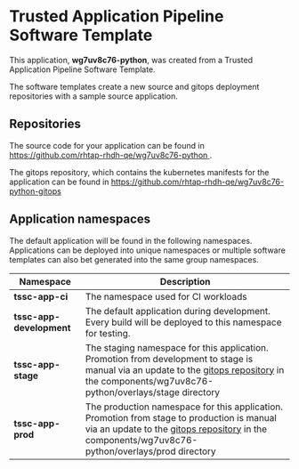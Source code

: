 # Trusted Application Pipeline Software Template

This application, **wg7uv8c76-python**, was created from a Trusted Application Pipeline Software Template.

The software templates create a new source and gitops deployment repositories with a sample source application. 

## Repositories

The source code for your application can be found in [https://github.com/rhtap-rhdh-qe/wg7uv8c76-python ](https://github.com/rhtap-rhdh-qe/wg7uv8c76-python ).
 
The gitops repository, which contains the kubernetes manifests for the application can be found in 
[https://github.com/rhtap-rhdh-qe/wg7uv8c76-python-gitops ](https://github.com/rhtap-rhdh-qe/wg7uv8c76-python-gitops ) 

## Application namespaces 

The default application will be found in the following namespaces. Applications can be deployed into unique namespaces or multiple software templates can also bet generated into the same group namespaces.  

|  Namespace   |  Description   |  
| -------- | -------- |
| **tssc-app-ci** | The namespace used for CI workloads |
| **tssc-app-development** | The default application during development. Every build will be deployed to this namespace for testing. |
| **tssc-app-stage** | The staging namespace for this application. Promotion from development to stage is manual via an update to the [gitops repository](https://github.com/rhtap-rhdh-qe/wg7uv8c76-python-gitops ) in the components/wg7uv8c76-python/overlays/stage directory |
| **tssc-app-prod** | The production namespace for this application. Promotion from stage to production is manual via an update to the [gitops repository](https://github.com/rhtap-rhdh-qe/wg7uv8c76-python-gitops ) in the components/wg7uv8c76-python/overlays/prod directory |